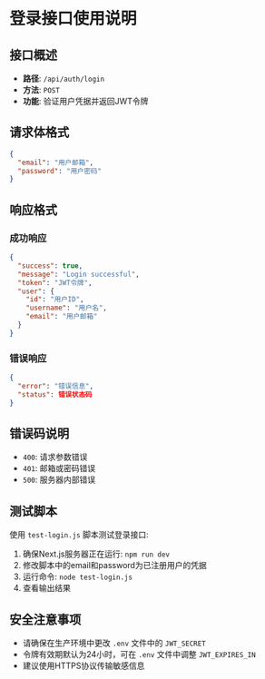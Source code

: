 # 登录接口使用说明

## 接口概述
- **路径**: `/api/auth/login`
- **方法**: `POST`
- **功能**: 验证用户凭据并返回JWT令牌

## 请求体格式
```json
{
  "email": "用户邮箱",
  "password": "用户密码"
}
```

## 响应格式
### 成功响应
```json
{
  "success": true,
  "message": "Login successful",
  "token": "JWT令牌",
  "user": {
    "id": "用户ID",
    "username": "用户名",
    "email": "用户邮箱"
  }
}
```

### 错误响应
```json
{
  "error": "错误信息",
  "status": 错误状态码
}
```

## 错误码说明
- `400`: 请求参数错误
- `401`: 邮箱或密码错误
- `500`: 服务器内部错误

## 测试脚本
使用 `test-login.js` 脚本测试登录接口:
1. 确保Next.js服务器正在运行: `npm run dev`
2. 修改脚本中的email和password为已注册用户的凭据
3. 运行命令: `node test-login.js`
4. 查看输出结果

## 安全注意事项
- 请确保在生产环境中更改 `.env` 文件中的 `JWT_SECRET`
- 令牌有效期默认为24小时，可在 `.env` 文件中调整 `JWT_EXPIRES_IN`
- 建议使用HTTPS协议传输敏感信息
